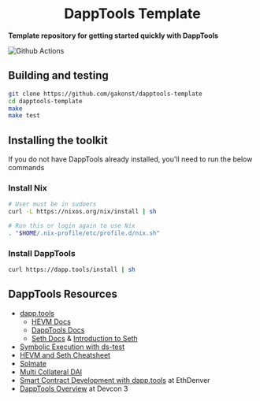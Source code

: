 # <h1 align="center"> DappTools Template </h1>

**Template repository for getting started quickly with DappTools**

![Github Actions](https://github.com/gakonst/dapptools-template/workflows/Tests/badge.svg)

## Building and testing

```sh
git clone https://github.com/gakonst/dapptools-template
cd dapptools-template
make
make test
```
## Installing the toolkit

If you do not have DappTools already installed, you'll need to run the below
commands

### Install Nix

```sh
# User must be in sudoers
curl -L https://nixos.org/nix/install | sh

# Run this or login again to use Nix
. "$HOME/.nix-profile/etc/profile.d/nix.sh"
```

### Install DappTools

```sh
curl https://dapp.tools/install | sh
```

## DappTools Resources

* [dapp.tools](https://dapp.tools/)
    * [HEVM Docs](https://github.com/dapphub/dapptools/blob/master/src/hevm/README.md)
    * [DappTools Docs](https://github.com/dapphub/dapptools/tree/master/src/dapp#readme)
    * [Seth Docs](https://github.com/dapphub/dapptools/tree/master/src/seth#readme) & [Introduction to Seth](https://docs.makerdao.com/clis/seth)
* [Symbolic Execution with ds-test](https://fv.ethereum.org/2020/12/11/symbolic-execution-with-ds-test/)
* [HEVM and Seth Cheatsheet](https://kndrck.co/posts/hevm_seth_cheatsheet/)
* [Solmate](https://github.com/Rari-Capital/solmate/)
* [Multi Collateral DAI](https://github.com/makerdao/dss)
* [Smart Contract Development with dapp.tools](https://youtu.be/lPinWgaNceM) at EthDenver
* [DappTools Overview](https://youtu.be/rKQCvUp5q1w) at Devcon 3
